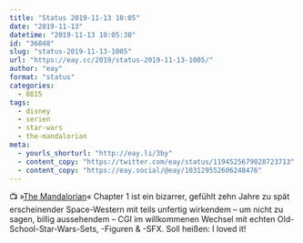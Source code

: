 ```yaml
---
title: "Status 2019-11-13 10:05"
date: "2019-11-13"
datetime: "2019-11-13 10:05:30"
id: "36048"
slug: "status-2019-11-13-1005"
url: "https://eay.cc/2019/status-2019-11-13-1005/"
author: "eay"
format: "status"
categories:
  - 0815
tags:
  - disney
  - serien
  - star-wars
  - the-mandalorian
meta:
  - yourls_shorturl: "http://eay.li/3by"
  - content_copy: "https://twitter.com/eay/status/1194525679028723713"
  - content_copy: "https://eay.social/@eay/103129552606248476"
---
```


📺 »[The Mandalorian](https://eay.cc/2019/zweiter-trailer-zu-the-mandalorian/)« Chapter 1 ist ein bizarrer, gefühlt zehn Jahre zu spät erscheinender Space-Western mit teils unfertig wirkendem – um nicht zu sagen, billig aussehendem – CGI im willkommenen Wechsel mit echten Old-School-Star-Wars-Sets, -Figuren & -SFX. Soll heißen: I loved it!
